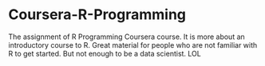 # Coursera-R-Programming
The assignment of R Programming Coursera course.
It is more about an introductory course to R. Great material for people who are not familiar with R to get started. But not enough to be a data scientist. LOL
